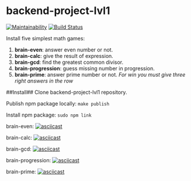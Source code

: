 # backend-project-lvl1
[![Maintainability](https://api.codeclimate.com/v1/badges/8af8f63d73937298b39a/maintainability)](https://codeclimate.com/github/Kopyz/backend-project-lvl1/maintainability)
[![Build Status](https://travis-ci.org/Kopyz/backend-project-lvl1.svg?branch=master)](https://travis-ci.org/Kopyz/backend-project-lvl1)

Install five simplest math games:
1. **brain-even**: answer even number or not.
2. **brain-calc**: give the result of expression.
3. **brain-gcd**: find the greatest common divisor.
4. **brain-progression**: guess missing number in progression.
5. **brain-prime**: answer prime number or not.
*For win you must give three right answers in the row*

##Install##
Clone backend-project-lvl1 repository.

Publish npm package locally: 
`make publish`

Install npm package:
`sudo npm link`

brain-even:
[![asciicast](https://asciinema.org/a/dbXuXaDTb0gP8ETwvhq1khN12.png)](https://asciinema.org/a/dbXuXaDTb0gP8ETwvhq1khN12)

brain-calc:
[![asciicast](https://asciinema.org/a/kG2p8TcDgqFUg1Qg2H3Y8OWy0.png)](https://asciinema.org/a/kG2p8TcDgqFUg1Qg2H3Y8OWy0)

brain-gcd:
[![asciicast](https://asciinema.org/a/QoUC9yeonZ0YRKrO3Z6ctX9N7.png)](https://asciinema.org/a/QoUC9yeonZ0YRKrO3Z6ctX9N7)

brain-progression:
[![asciicast](https://asciinema.org/a/nNbel20stbrlzDq9WgbxicDiy.png)](https://asciinema.org/a/nNbel20stbrlzDq9WgbxicDiy)

brain-prime:
[![asciicast](https://asciinema.org/a/6FWOsqSsTd2rvCKRxG7ICVklW.png)](https://asciinema.org/a/6FWOsqSsTd2rvCKRxG7ICVklW)
